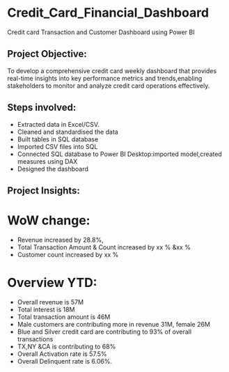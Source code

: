 # Credit_Card_Financial_Dashboard
  Credit card Transaction and Customer Dashboard using Power BI
## Project Objective: 
  To develop a comprehensive credit card weekly dashboard that provides real-time insights into key performance metrics and trends,enabling     stakeholders to    monitor and analyze credit card operations effectively. 
## Steps involved:
 - Extracted data in Excel/CSV.
 - Cleaned and standardised the data
 - Built tables in SQL database
 - Imported CSV files into SQL
 - Connected SQL database to Power BI Desktop:imported model,created measures using DAX
 - Designed the dashboard
## Project Insights:
  # WoW change:
  - Revenue increased by 28.8%,
  - Total Transaction Amount & Count increased by xx % &xx %
  - Customer count increased by xx %
  # Overview YTD:
  - Overall revenue is 57M
  - Total interest is 18M
  - Total transaction amount is 46M
  - Male customers are contributing more in revenue 31M, female 26M
  - Blue and Silver credit card are contributing to 93% of overall transactions
  - TX,NY &CA is contributing to 68%
  - Overall Activation rate is 57.5%
  - Overall Delinquent rate is 6.06%.
